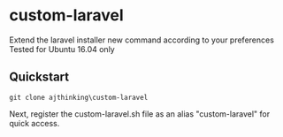 # custom-laravel
Extend the laravel installer new command according to your preferences
Tested for Ubuntu 16.04 only

## Quickstart
```
git clone ajthinking\custom-laravel
```
Next, register the custom-laravel.sh file as an alias "custom-laravel" for quick access.
